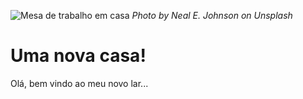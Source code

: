 ![Mesa de trabalho em casa](https://images.unsplash.com/photo-1556777956-c79add6c995b?ixlib=rb-1.2.1&q=85&fm=jpg&crop=entropy&cs=srgb)
*Photo by Neal E. Johnson on Unsplash*
# Uma nova casa!

Olá, bem vindo ao meu novo lar...
